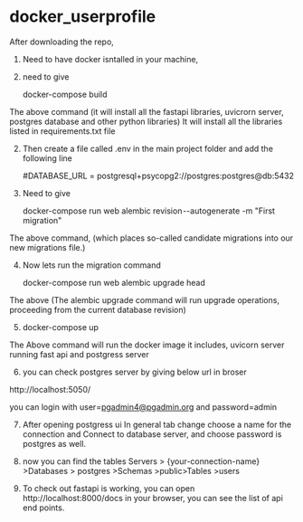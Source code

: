 # docker_userprofile
After downloading the repo, 
1. Need to have docker isntalled in your machine,
2. need to give 

    docker-compose build
    
The above command  (it will install all the fastapi libraries, uvicrorn server, postgres database and other python libraries)
It will install all the libraries listed in requirements.txt file

2. Then create a file called .env in the main project folder and add the following line

   #DATABASE_URL = postgresql+psycopg2://postgres:postgres@db:5432

3. Need to give 

   docker-compose run web alembic revision --autogenerate -m "First migration" 

The above command, (which places so-called candidate migrations into our new migrations file.)

4. Now lets run the migration command 

   docker-compose run web alembic upgrade head

The above (The alembic upgrade command will run upgrade operations, proceeding from the current database revision)

5. docker-compose up 

The Above command will run the docker image it includes, uvicorn server running fast api and postgress server

6. you can check postgres server by giving below  url in broser 

http://localhost:5050/

you can login with user=pgadmin4@pgadmin.org and password=admin


7. After opening postgress ui In general tab change choose a name for the connection and Connect to database server, and choose password is postgres as well.

8. now you can find the tables Servers > {your-connection-name} >Databases > postgres >Schemas >public>Tables >users

9. To check out fastapi is working, you can open http://localhost:8000/docs in your browser, you can see the list of api end points.


